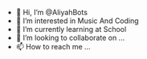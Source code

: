 - 👋 Hi, I’m @AliyahBots
- 👀 I’m interested in Music And Coding
- 🌱 I’m currently learning at School
- 💞️ I’m looking to collaborate on ...
- 📫 How to reach me ...

<!---
AliyahBots/AliyahBots is a ✨ special ✨ repository because its `README.md` (this file) appears on your GitHub profile.
You can click the Preview link to take a look at your changes.
--->
